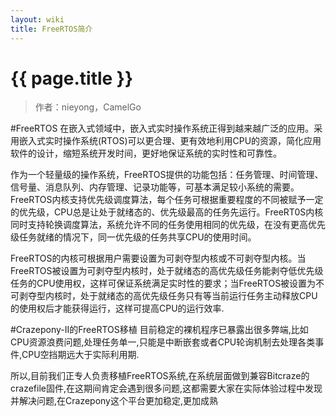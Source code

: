 ```yaml
---
layout: wiki
title: FreeRTOS简介
---
```


# {{ page.title }}

> 作者：nieyong，CamelGo


#FreeRTOS
在嵌入式领域中，嵌入式实时操作系统正得到越来越广泛的应用。采用嵌入式实时操作系统(RTOS)可以更合理、更有效地利用CPU的资源，简化应用软件的设计，缩短系统开发时间，更好地保证系统的实时性和可靠性。

作为一个轻量级的操作系统，FreeRTOS提供的功能包括：任务管理、时间管理、信号量、消息队列、内存管理、记录功能等，可基本满足较小系统的需要。FreeRTOS内核支持优先级调度算法，每个任务可根据重要程度的不同被赋予一定的优先级，CPU总是让处于就绪态的、优先级最高的任务先运行。FreeRT0S内核同时支持轮换调度算法，系统允许不同的任务使用相同的优先级，在没有更高优先级任务就绪的情况下，同一优先级的任务共享CPU的使用时间。

FreeRTOS的内核可根据用户需要设置为可剥夺型内核或不可剥夺型内核。当FreeRTOS被设置为可剥夺型内核时，处于就绪态的高优先级任务能剥夺低优先级任务的CPU使用权，这样可保证系统满足实时性的要求；当FreeRTOS被设置为不可剥夺型内核时，处于就绪态的高优先级任务只有等当前运行任务主动释放CPU的使用权后才能获得运行，这样可提高CPU的运行效率.

#Crazepony-II的FreeRTOS移植
目前稳定的裸机程序已暴露出很多弊端,比如CPU资源浪费问题,处理任务单一,只能是中断嵌套或者CPU轮询机制去处理各类事件,CPU空挡期远大于实际利用期.

所以,目前我们正专人负责移植FreeRTOS系统,在系统层面做到兼容Bitcraze的crazefile固件,在这期间肯定会遇到很多问题,这都需要大家在实际体验过程中发现并解决问题,在Crazepony这个平台更加稳定,更加成熟
